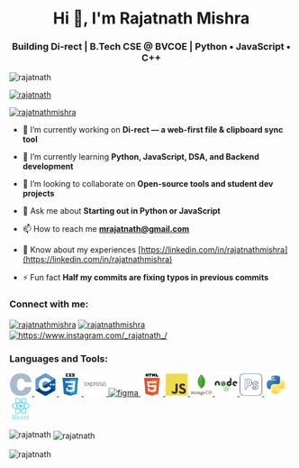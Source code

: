 <h1 align="center">Hi 👋, I'm Rajatnath Mishra</h1>
<h3 align="center">Building Di-rect | B.Tech CSE @ BVCOE | Python • JavaScript • C++</h3>

<p align="left"> <img src="https://komarev.com/ghpvc/?username=rajatnath&label=Profile%20views&color=0e75b6&style=flat" alt="rajatnath" /> </p>

<p align="left"> <a href="https://github.com/ryo-ma/github-profile-trophy"><img src="https://github-profile-trophy.vercel.app/?username=rajatnath" alt="rajatnath" /></a> </p>

<p align="left"> <a href="https://twitter.com/rajatnathmishra" target="blank"><img src="https://img.shields.io/twitter/follow/rajatnathmishra?logo=twitter&style=for-the-badge" alt="rajatnathmishra" /></a> </p>

- 🔭 I’m currently working on **Di-rect — a web-first file & clipboard sync tool**

- 🌱 I’m currently learning **Python, JavaScript, DSA, and Backend development**

- 👯 I’m looking to collaborate on **Open-source tools and student dev projects**

- 💬 Ask me about **Starting out in Python or JavaScript**

- 📫 How to reach me **mrajatnath@gmail.com**

- 📄 Know about my experiences [https://linkedin.com/in/rajatnathmishra](https://linkedin.com/in/rajatnathmishra)

- ⚡ Fun fact **Half my commits are fixing typos in previous commits**

<h3 align="left">Connect with me:</h3>
<p align="left">
<a href="https://twitter.com/rajatnathmishra" target="blank"><img align="center" src="https://raw.githubusercontent.com/rahuldkjain/github-profile-readme-generator/master/src/images/icons/Social/twitter.svg" alt="rajatnathmishra" height="30" width="40" /></a>
<a href="https://linkedin.com/in/rajatnathmishra" target="blank"><img align="center" src="https://raw.githubusercontent.com/rahuldkjain/github-profile-readme-generator/master/src/images/icons/Social/linked-in-alt.svg" alt="rajatnathmishra" height="30" width="40" /></a>
<a href="https://instagram.com/https://www.instagram.com/_rajatnath_/" target="blank"><img align="center" src="https://raw.githubusercontent.com/rahuldkjain/github-profile-readme-generator/master/src/images/icons/Social/instagram.svg" alt="https://www.instagram.com/_rajatnath_/" height="30" width="40" /></a>
</p>

<h3 align="left">Languages and Tools:</h3>
<p align="left"> <a href="https://www.cprogramming.com/" target="_blank" rel="noreferrer"> <img src="https://raw.githubusercontent.com/devicons/devicon/master/icons/c/c-original.svg" alt="c" width="40" height="40"/> </a> <a href="https://www.w3schools.com/cpp/" target="_blank" rel="noreferrer"> <img src="https://raw.githubusercontent.com/devicons/devicon/master/icons/cplusplus/cplusplus-original.svg" alt="cplusplus" width="40" height="40"/> </a> <a href="https://www.w3schools.com/css/" target="_blank" rel="noreferrer"> <img src="https://raw.githubusercontent.com/devicons/devicon/master/icons/css3/css3-original-wordmark.svg" alt="css3" width="40" height="40"/> </a> <a href="https://expressjs.com" target="_blank" rel="noreferrer"> <img src="https://raw.githubusercontent.com/devicons/devicon/master/icons/express/express-original-wordmark.svg" alt="express" width="40" height="40"/> </a> <a href="https://www.figma.com/" target="_blank" rel="noreferrer"> <img src="https://www.vectorlogo.zone/logos/figma/figma-icon.svg" alt="figma" width="40" height="40"/> </a> <a href="https://www.w3.org/html/" target="_blank" rel="noreferrer"> <img src="https://raw.githubusercontent.com/devicons/devicon/master/icons/html5/html5-original-wordmark.svg" alt="html5" width="40" height="40"/> </a> <a href="https://developer.mozilla.org/en-US/docs/Web/JavaScript" target="_blank" rel="noreferrer"> <img src="https://raw.githubusercontent.com/devicons/devicon/master/icons/javascript/javascript-original.svg" alt="javascript" width="40" height="40"/> </a> <a href="https://www.mongodb.com/" target="_blank" rel="noreferrer"> <img src="https://raw.githubusercontent.com/devicons/devicon/master/icons/mongodb/mongodb-original-wordmark.svg" alt="mongodb" width="40" height="40"/> </a> <a href="https://nodejs.org" target="_blank" rel="noreferrer"> <img src="https://raw.githubusercontent.com/devicons/devicon/master/icons/nodejs/nodejs-original-wordmark.svg" alt="nodejs" width="40" height="40"/> </a> <a href="https://www.photoshop.com/en" target="_blank" rel="noreferrer"> <img src="https://raw.githubusercontent.com/devicons/devicon/master/icons/photoshop/photoshop-line.svg" alt="photoshop" width="40" height="40"/> </a> <a href="https://www.python.org" target="_blank" rel="noreferrer"> <img src="https://raw.githubusercontent.com/devicons/devicon/master/icons/python/python-original.svg" alt="python" width="40" height="40"/> </a> <a href="https://reactjs.org/" target="_blank" rel="noreferrer"> <img src="https://raw.githubusercontent.com/devicons/devicon/master/icons/react/react-original-wordmark.svg" alt="react" width="40" height="40"/> </a> </p>

<p><img align="left" src="https://github-readme-stats.vercel.app/api/top-langs?username=rajatnath&show_icons=true&locale=en&layout=compact" alt="rajatnath" /></p>

<p>&nbsp;<img align="center" src="https://github-readme-stats.vercel.app/api?username=rajatnath&show_icons=true&locale=en" alt="rajatnath" /></p>

<p><img align="center" src="https://github-readme-streak-stats.herokuapp.com/?user=rajatnath&" alt="rajatnath" /></p>


